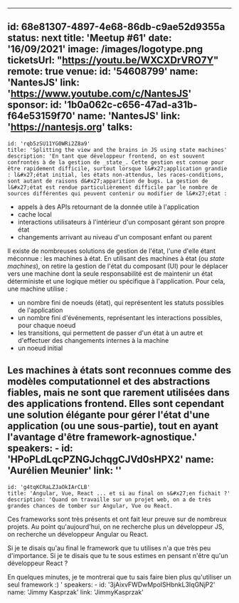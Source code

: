 ---
id: 68e81307-4897-4e68-86db-c9ae52d9355a
status: next
title: 'Meetup #61'
date: '16/09/2021'
image: /images/logotype.png
ticketsUrl: "https://youtu.be/WXCXDrVRO7Y"
remote: true
venue:
  id: '54608799'
  name: 'NantesJS'
  link: 'https://www.youtube.com/c/NantesJS'
sponsor:
    id: '1b0a062c-c656-47ad-a31b-f64e53159f70'
    name: 'NantesJS'
    link: 'https://nantesjs.org'
talks:
  -
    id: 'rqb5zSU11YG0WRi2Z8a9'
    title: 'Splitting the view and the brains in JS using state machines'
    description: 'En tant que développeur frontend, on est souvent confrontés à de la gestion de _state_. Cette gestion est connue pour être rapidement difficile, surtout lorsque l&#x27;application grandie : l&#x27;état initial, les états non-attendus, les races-conditions, sont autant de raisons d&#x27;apparition de bugs. La gestion de l&#x27;état est rendue particulièrement difficile par le nombre de sources différentes qui peuvent contenir ou modifier de l&#x27;état :

* appels à des APIs retournant de la donnée utile à l&#x27;application
* cache local
* interactions utilisateurs à l&#x27;intérieur d&#x27;un composant gérant son propre état
* changements arrivant au niveau d&#x27;un composant enfant ou parent

Il existe de nombreuses solutions de gestion de l&#x27;état, l&#x27;une d&#x27;elle étant méconnue : les machines à état. En utilisant des machines à état (ou _state machines_), on retire la gestion de l&#x27;état du composant (UI) pour le déplacer vers une machine dont la seule responsabilité est de maintenir un état déterministe et une logique métier ou spécifique à l&#x27;application. Pour cela, une machine utilise :

* un nombre fini de noeuds (état), qui représentent les statuts possibles de l&#x27;application
* un nombre fini d&#x27;événements, représentant les interactions possibles, pour chaque noeud
* les transitions, qui permettent de passer d&#x27;un état à un autre et d&#x27;effectuer des changements internes à la machine
* un noeud initial

Les machines à états sont reconnues comme des modèles computationnel et des abstractions fiables, mais ne sont que rarement utilisées dans des applications frontend. Elles sont cependant une solution élégante pour gérer l&#x27;état d&#x27;une application (ou une sous-partie), tout en ayant l&#x27;avantage d&#x27;être framework-agnostique.'
    speakers:
      -
          id: 'HPoPLdLqcPZNGJchqgCJVd0sHPX2'
          name: 'Aurélien Meunier'
          link: ''
  -
    id: 'g4tqKCRaLZJaOkIArCLB'
    title: 'Angular, Vue, React ... et si au final on s&#x27;en fichait ?'
    description: 'Quand on travaille sur un projet web, on a de très grandes chances de tomber sur Angular, Vue ou React.

Ces frameworks sont très présents et ont fait leur preuve sur de nombreux projets. Au point qu&#x27;aujourd&#x27;hui, on ne recherche plus un développeur JS, on recherche un développeur Angular ou React.

Si je te disais qu&#x27;au final le framework que tu utilises n&#x27;a que très peu d&#x27;importance. 
Si je te disais que tu te sous estimes en pensant n&#x27;être qu&#x27;un développeur React ? 

En quelques minutes, je te montrerai que tu sais faire bien plus qu&#x27;utiliser un seul framework :)
'
    speakers:
      -
          id: '3jAixvFWDwMpoISHbnkL3IqGNjP2'
          name: 'Jimmy Kasprzak'
          link: 'JimmyKasprzak'
